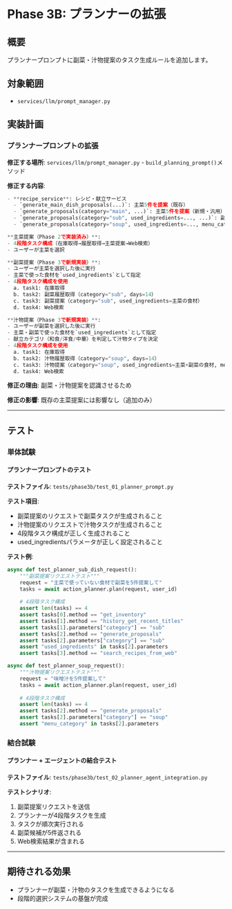 # Phase 3B: プランナーの拡張

## 概要

プランナープロンプトに副菜・汁物提案のタスク生成ルールを追加します。

## 対象範囲

- `services/llm/prompt_manager.py`

## 実装計画

### プランナープロンプトの拡張

**修正する場所**: `services/llm/prompt_manager.py` - `build_planning_prompt()`メソッド

**修正する内容**:

```python
- **recipe_service**: レシピ・献立サービス
  - `generate_main_dish_proposals(...)`: 主菜5件を提案（既存）
  - `generate_proposals(category="main", ...)`: 主菜5件を提案（新規・汎用）
  - `generate_proposals(category="sub", used_ingredients=..., ...)`: 副菜5件を提案（新規）
  - `generate_proposals(category="soup", used_ingredients=..., menu_category=..., ...)`: 汁物5件を提案（新規）

**主菜提案（Phase 2で実装済み）**:
- 4段階タスク構成（在庫取得→履歴取得→主菜提案→Web検索）
- ユーザーが主菜を選択

**副菜提案（Phase 3で新規実装）**:
- ユーザーが主菜を選択した後に実行
- 主菜で使った食材を`used_ingredients`として指定
- 4段階タスク構成を使用
  a. task1: 在庫取得
  b. task2: 副菜履歴取得（category="sub", days=14）
  c. task3: 副菜提案（category="sub", used_ingredients=主菜の食材）
  d. task4: Web検索

**汁物提案（Phase 3で新規実装）**:
- ユーザーが副菜を選択した後に実行
- 主菜・副菜で使った食材を`used_ingredients`として指定
- 献立カテゴリ（和食/洋食/中華）を判定して汁物タイプを決定
- 4段階タスク構成を使用
  a. task1: 在庫取得
  b. task2: 汁物履歴取得（category="soup", days=14）
  c. task3: 汁物提案（category="soup", used_ingredients=主菜+副菜の食材, menu_category=判定結果）
  d. task4: Web検索
```

**修正の理由**: 副菜・汁物提案を認識させるため

**修正の影響**: 既存の主菜提案には影響なし（追加のみ）

---

## テスト

### 単体試験

#### プランナープロンプトのテスト
**テストファイル**: `tests/phase3b/test_01_planner_prompt.py`

**テスト項目**:
- 副菜提案のリクエストで副菜タスクが生成されること
- 汁物提案のリクエストで汁物タスクが生成されること
- 4段階タスク構成が正しく生成されること
- used_ingredientsパラメータが正しく設定されること

**テスト例**:
```python
async def test_planner_sub_dish_request():
    """副菜提案リクエストテスト"""
    request = "主菜で使っていない食材で副菜を5件提案して"
    tasks = await action_planner.plan(request, user_id)
    
    # 4段階タスク構成
    assert len(tasks) == 4
    assert tasks[0].method == "get_inventory"
    assert tasks[1].method == "history_get_recent_titles"
    assert tasks[1].parameters["category"] == "sub"
    assert tasks[2].method == "generate_proposals"
    assert tasks[2].parameters["category"] == "sub"
    assert "used_ingredients" in tasks[2].parameters
    assert tasks[3].method == "search_recipes_from_web"

async def test_planner_soup_request():
    """汁物提案リクエストテスト"""
    request = "味噌汁を5件提案して"
    tasks = await action_planner.plan(request, user_id)
    
    # 4段階タスク構成
    assert len(tasks) == 4
    assert tasks[2].method == "generate_proposals"
    assert tasks[2].parameters["category"] == "soup"
    assert "menu_category" in tasks[2].parameters
```

### 結合試験

#### プランナー + エージェントの結合テスト
**テストファイル**: `tests/phase3b/test_02_planner_agent_integration.py`

**テストシナリオ**:
1. 副菜提案リクエストを送信
2. プランナーが4段階タスクを生成
3. タスクが順次実行される
4. 副菜候補が5件返される
5. Web検索結果が含まれる

---

## 期待される効果

- プランナーが副菜・汁物のタスクを生成できるようになる
- 段階的選択システムの基盤が完成

